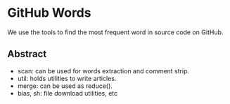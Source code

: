 GitHub Words
============

We use the tools to find the most frequent word in source code on GitHub.


Abstract
--------

* scan: can be used for words extraction and comment strip.
* util: holds utilities to write articles.
* merge: can be used as reduce().
* bias, sh: file download utilities, etc
